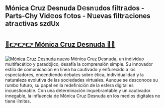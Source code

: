 ## Mónica Cruz Desnuda D𝚎sn𝚞dos filtr𝚊dos - Parts-Chy Vid𝚎os f𝚘tos - N𝚞evas filtr𝚊ciones atr𝚊ctivas szdUx

# <h2><a href="http://mb7kd5.tromn.icu/?c=M%c3%b3nica+Cruz+Desnuda">🔗👉👉👉 Mónica Cruz Desnuda 🔗🔗</a></h2>

[![Mónica Cruz Desnuda nuevo](https://i.imgur.com/pEAQMta.gif)](http://mb7kd5.tromn.icu/?c=M%c3%b3nica+Cruz+Desnuda)
Mónica Cruz Desnuda, un individuo multifacético y paradójico, desafía la comprensión simple. Su innovador estilo de comunicación en línea ha cautivado y enfurecido a los espectadores, encendiendo debates sobre ética, individualidad y la naturaleza evolutiva de las sociedades virtuales. Aunque se desconoce su rumbo futuro, su papel en la redefinición de la esfera digital es incuestionable. Con una determinación inquebrantable y un cautivador innegable, la influencia de Mónica Cruz Desnuda en los medios digitales no tiene límites.
